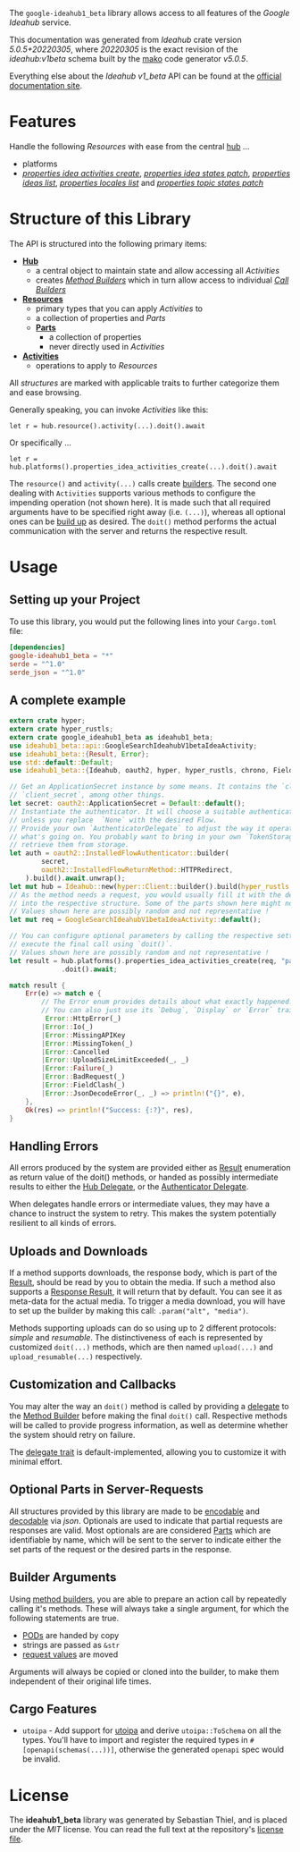 <!---
DO NOT EDIT !
This file was generated automatically from 'src/generator/templates/api/README.md.mako'
DO NOT EDIT !
-->
The `google-ideahub1_beta` library allows access to all features of the *Google Ideahub* service.

This documentation was generated from *Ideahub* crate version *5.0.5+20220305*, where *20220305* is the exact revision of the *ideahub:v1beta* schema built by the [mako](http://www.makotemplates.org/) code generator *v5.0.5*.

Everything else about the *Ideahub* *v1_beta* API can be found at the
[official documentation site](https://console.cloud.google.com/apis/library/ideahub.googleapis.com).
# Features

Handle the following *Resources* with ease from the central [hub](https://docs.rs/google-ideahub1_beta/5.0.5+20220305/google_ideahub1_beta/Ideahub) ... 

* platforms
 * [*properties idea activities create*](https://docs.rs/google-ideahub1_beta/5.0.5+20220305/google_ideahub1_beta/api::PlatformPropertyIdeaActivityCreateCall), [*properties idea states patch*](https://docs.rs/google-ideahub1_beta/5.0.5+20220305/google_ideahub1_beta/api::PlatformPropertyIdeaStatePatchCall), [*properties ideas list*](https://docs.rs/google-ideahub1_beta/5.0.5+20220305/google_ideahub1_beta/api::PlatformPropertyIdeaListCall), [*properties locales list*](https://docs.rs/google-ideahub1_beta/5.0.5+20220305/google_ideahub1_beta/api::PlatformPropertyLocaleListCall) and [*properties topic states patch*](https://docs.rs/google-ideahub1_beta/5.0.5+20220305/google_ideahub1_beta/api::PlatformPropertyTopicStatePatchCall)




# Structure of this Library

The API is structured into the following primary items:

* **[Hub](https://docs.rs/google-ideahub1_beta/5.0.5+20220305/google_ideahub1_beta/Ideahub)**
    * a central object to maintain state and allow accessing all *Activities*
    * creates [*Method Builders*](https://docs.rs/google-ideahub1_beta/5.0.5+20220305/google_ideahub1_beta/client::MethodsBuilder) which in turn
      allow access to individual [*Call Builders*](https://docs.rs/google-ideahub1_beta/5.0.5+20220305/google_ideahub1_beta/client::CallBuilder)
* **[Resources](https://docs.rs/google-ideahub1_beta/5.0.5+20220305/google_ideahub1_beta/client::Resource)**
    * primary types that you can apply *Activities* to
    * a collection of properties and *Parts*
    * **[Parts](https://docs.rs/google-ideahub1_beta/5.0.5+20220305/google_ideahub1_beta/client::Part)**
        * a collection of properties
        * never directly used in *Activities*
* **[Activities](https://docs.rs/google-ideahub1_beta/5.0.5+20220305/google_ideahub1_beta/client::CallBuilder)**
    * operations to apply to *Resources*

All *structures* are marked with applicable traits to further categorize them and ease browsing.

Generally speaking, you can invoke *Activities* like this:

```Rust,ignore
let r = hub.resource().activity(...).doit().await
```

Or specifically ...

```ignore
let r = hub.platforms().properties_idea_activities_create(...).doit().await
```

The `resource()` and `activity(...)` calls create [builders][builder-pattern]. The second one dealing with `Activities` 
supports various methods to configure the impending operation (not shown here). It is made such that all required arguments have to be 
specified right away (i.e. `(...)`), whereas all optional ones can be [build up][builder-pattern] as desired.
The `doit()` method performs the actual communication with the server and returns the respective result.

# Usage

## Setting up your Project

To use this library, you would put the following lines into your `Cargo.toml` file:

```toml
[dependencies]
google-ideahub1_beta = "*"
serde = "^1.0"
serde_json = "^1.0"
```

## A complete example

```Rust
extern crate hyper;
extern crate hyper_rustls;
extern crate google_ideahub1_beta as ideahub1_beta;
use ideahub1_beta::api::GoogleSearchIdeahubV1betaIdeaActivity;
use ideahub1_beta::{Result, Error};
use std::default::Default;
use ideahub1_beta::{Ideahub, oauth2, hyper, hyper_rustls, chrono, FieldMask};

// Get an ApplicationSecret instance by some means. It contains the `client_id` and 
// `client_secret`, among other things.
let secret: oauth2::ApplicationSecret = Default::default();
// Instantiate the authenticator. It will choose a suitable authentication flow for you, 
// unless you replace  `None` with the desired Flow.
// Provide your own `AuthenticatorDelegate` to adjust the way it operates and get feedback about 
// what's going on. You probably want to bring in your own `TokenStorage` to persist tokens and
// retrieve them from storage.
let auth = oauth2::InstalledFlowAuthenticator::builder(
        secret,
        oauth2::InstalledFlowReturnMethod::HTTPRedirect,
    ).build().await.unwrap();
let mut hub = Ideahub::new(hyper::Client::builder().build(hyper_rustls::HttpsConnectorBuilder::new().with_native_roots().unwrap().https_or_http().enable_http1().build()), auth);
// As the method needs a request, you would usually fill it with the desired information
// into the respective structure. Some of the parts shown here might not be applicable !
// Values shown here are possibly random and not representative !
let mut req = GoogleSearchIdeahubV1betaIdeaActivity::default();

// You can configure optional parameters by calling the respective setters at will, and
// execute the final call using `doit()`.
// Values shown here are possibly random and not representative !
let result = hub.platforms().properties_idea_activities_create(req, "parent")
             .doit().await;

match result {
    Err(e) => match e {
        // The Error enum provides details about what exactly happened.
        // You can also just use its `Debug`, `Display` or `Error` traits
         Error::HttpError(_)
        |Error::Io(_)
        |Error::MissingAPIKey
        |Error::MissingToken(_)
        |Error::Cancelled
        |Error::UploadSizeLimitExceeded(_, _)
        |Error::Failure(_)
        |Error::BadRequest(_)
        |Error::FieldClash(_)
        |Error::JsonDecodeError(_, _) => println!("{}", e),
    },
    Ok(res) => println!("Success: {:?}", res),
}

```
## Handling Errors

All errors produced by the system are provided either as [Result](https://docs.rs/google-ideahub1_beta/5.0.5+20220305/google_ideahub1_beta/client::Result) enumeration as return value of
the doit() methods, or handed as possibly intermediate results to either the 
[Hub Delegate](https://docs.rs/google-ideahub1_beta/5.0.5+20220305/google_ideahub1_beta/client::Delegate), or the [Authenticator Delegate](https://docs.rs/yup-oauth2/*/yup_oauth2/trait.AuthenticatorDelegate.html).

When delegates handle errors or intermediate values, they may have a chance to instruct the system to retry. This 
makes the system potentially resilient to all kinds of errors.

## Uploads and Downloads
If a method supports downloads, the response body, which is part of the [Result](https://docs.rs/google-ideahub1_beta/5.0.5+20220305/google_ideahub1_beta/client::Result), should be
read by you to obtain the media.
If such a method also supports a [Response Result](https://docs.rs/google-ideahub1_beta/5.0.5+20220305/google_ideahub1_beta/client::ResponseResult), it will return that by default.
You can see it as meta-data for the actual media. To trigger a media download, you will have to set up the builder by making
this call: `.param("alt", "media")`.

Methods supporting uploads can do so using up to 2 different protocols: 
*simple* and *resumable*. The distinctiveness of each is represented by customized 
`doit(...)` methods, which are then named `upload(...)` and `upload_resumable(...)` respectively.

## Customization and Callbacks

You may alter the way an `doit()` method is called by providing a [delegate](https://docs.rs/google-ideahub1_beta/5.0.5+20220305/google_ideahub1_beta/client::Delegate) to the 
[Method Builder](https://docs.rs/google-ideahub1_beta/5.0.5+20220305/google_ideahub1_beta/client::CallBuilder) before making the final `doit()` call. 
Respective methods will be called to provide progress information, as well as determine whether the system should 
retry on failure.

The [delegate trait](https://docs.rs/google-ideahub1_beta/5.0.5+20220305/google_ideahub1_beta/client::Delegate) is default-implemented, allowing you to customize it with minimal effort.

## Optional Parts in Server-Requests

All structures provided by this library are made to be [encodable](https://docs.rs/google-ideahub1_beta/5.0.5+20220305/google_ideahub1_beta/client::RequestValue) and 
[decodable](https://docs.rs/google-ideahub1_beta/5.0.5+20220305/google_ideahub1_beta/client::ResponseResult) via *json*. Optionals are used to indicate that partial requests are responses 
are valid.
Most optionals are are considered [Parts](https://docs.rs/google-ideahub1_beta/5.0.5+20220305/google_ideahub1_beta/client::Part) which are identifiable by name, which will be sent to 
the server to indicate either the set parts of the request or the desired parts in the response.

## Builder Arguments

Using [method builders](https://docs.rs/google-ideahub1_beta/5.0.5+20220305/google_ideahub1_beta/client::CallBuilder), you are able to prepare an action call by repeatedly calling it's methods.
These will always take a single argument, for which the following statements are true.

* [PODs][wiki-pod] are handed by copy
* strings are passed as `&str`
* [request values](https://docs.rs/google-ideahub1_beta/5.0.5+20220305/google_ideahub1_beta/client::RequestValue) are moved

Arguments will always be copied or cloned into the builder, to make them independent of their original life times.

[wiki-pod]: http://en.wikipedia.org/wiki/Plain_old_data_structure
[builder-pattern]: http://en.wikipedia.org/wiki/Builder_pattern
[google-go-api]: https://github.com/google/google-api-go-client

## Cargo Features

* `utoipa` - Add support for [utoipa](https://crates.io/crates/utoipa) and derive `utoipa::ToSchema` on all
the types. You'll have to import and register the required types in `#[openapi(schemas(...))]`, otherwise the
generated `openapi` spec would be invalid.


# License
The **ideahub1_beta** library was generated by Sebastian Thiel, and is placed 
under the *MIT* license.
You can read the full text at the repository's [license file][repo-license].

[repo-license]: https://github.com/Byron/google-apis-rsblob/main/LICENSE.md

